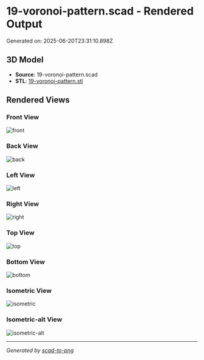 # 19-voronoi-pattern.scad - Rendered Output

Generated on: 2025-06-20T23:31:10.898Z

## 3D Model

- **Source**: 19-voronoi-pattern.scad
- **STL**: [19-voronoi-pattern.stl](./19-voronoi-pattern.stl)

## Rendered Views

### Front View
![front](./front.png)

### Back View
![back](./back.png)

### Left View
![left](./left.png)

### Right View
![right](./right.png)

### Top View
![top](./top.png)

### Bottom View
![bottom](./bottom.png)

### Isometric View
![isometric](./isometric.png)

### Isometric-alt View
![isometric-alt](./isometric-alt.png)

---
*Generated by [scad-to-png](https://github.com/imjasonh/scad-to-png)*
